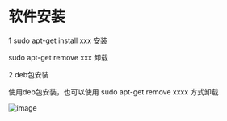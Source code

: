 # 软件安装  


1 
sudo apt-get install xxx  安装

sudo apt-get remove xxx  卸载  


2 deb包安装  

使用deb包安装，也可以使用 sudo apt-get remove xxxx 方式卸载

![image](https://user-images.githubusercontent.com/58176267/157258847-d38adec1-5337-44d5-aa03-766f918ff6e2.png)
